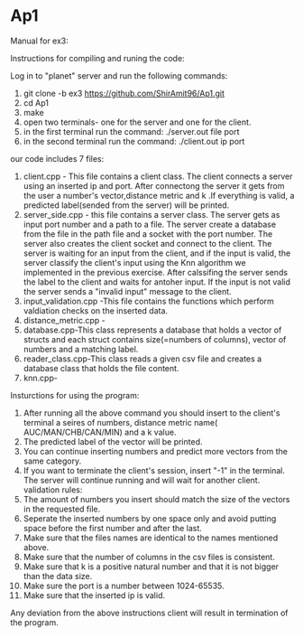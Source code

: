 # Ap1
Manual for ex3: 

Instructions for compiling and runing the code: 

Log in to "planet" server and run the following commands:
1. git clone -b ex3 https://github.com/ShirAmit96/Ap1.git
3. cd Ap1 
4. make
5. open two terminals- one for the server and one for the client.
6. in the first terminal run the command: ./server.out file port
7. in the second terminal run the command: ./client.out ip port


our code includes 7 files: 
1. client.cpp - This file contains a client class. The client connects a server using an inserted ip and port. After connectong the server it gets from the user a number's vector,distance metric and k .If everything is valid, a predicted label(sended from the server) will be printed.
2. server_side.cpp - this file contains a server class. The server gets as input port number and a path to a file. The server create a database from the file in the path file and a socket with the port number. The server also creates the client socket and connect to the client. The server is waiting for an input from the client, and if the input is valid, the server classify the client's input using the Knn algorithm we implemented in the previous exercise. After calssifing the server sends the label to the client and waits for antoher input. If the input is not valid the server sends a "invalid input" message to the client.
3. input_validation.cpp -This file contains the functions which perform valdiation checks on the inserted data. 
4. distance_metric.cpp -
5. database.cpp-This class represents a database that holds a vector of structs and each struct contains size(=numbers of columns), vector of numbers and a matching label.
6. reader_class.cpp-This class reads a given csv file and creates a database class that holds the file content.
7. knn.cpp-

Insturctions for using the program:

1. After running all the above command you should insert to the client's terminal a seires of numbers, distance metric name( AUC/MAN/CHB/CAN/MIN) and a k value.
2. The predicted label of the vector will be printed.
3. You can continue inserting numbers and predict more vectors from the same category.
4. If you want to terminate the client's session, insert "-1" in the terminal.
   The server will continue running and will wait for another client.
validation rules:
1. The amount of numbers you insert should match the size of the vectors in the requested file.
2. Seperate the inserted numbers by one space only and avoid putting space before the first number and after the last.
3. Make sure that the files names are identical to the names mentioned above.
4. Make sure that the number of columns in the csv files is consistent.
5. Make sure that k is a positive natural number and that it is not bigger than the data size.
6. Make sure the port is a number between 1024-65535.
7. Make sure that the inserted ip is valid.

Any deviation from the above instructions client  will result in termination of the program.

